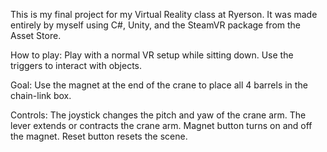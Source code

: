 This is my final project for my Virtual Reality class at Ryerson. It was made entirely by myself using C#, Unity, and the SteamVR package from the Asset Store.

How to play: Play with a normal VR setup while sitting down. Use the triggers to interact with objects. 

Goal: Use the magnet at the end of the crane to place all 4 barrels in the chain-link box.

Controls: The joystick changes the pitch and yaw of the crane arm. The lever extends or contracts the crane arm. Magnet button turns on and off the magnet. Reset button resets the scene.
